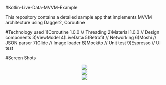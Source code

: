 #Kotlin-Live-Data-MVVM-Example

This repository contains a detailed sample app that implements MVVM architecture using Dagger2, Coroutine

#Technology used
1)Coroutine 1.0.0 // Threading
2)Material 1.0.0 // Design components
3)ViewModel
4)LiveData
5)Retrofit // Networking
6)Moshi // JSON parser
7)Glide // Image loader
8)Mockito // Unit test
9)Espresso // UI test


#Screen Shots
<div align="center">
    <img src="/home/dell/Divum-Ajit/Samples/kotlin/device-2020-01-07-002050.png" "</img>
</div>

<div align="center">
    <img src="/home/dell/Divum-Ajit/Samples/kotlin/device-2020-01-07-002127.png" "</img>
</div>

<div align="center">
    <img src="/home/dell/Divum-Ajit/Samples/kotlin/device-2020-01-07-002157.png" "</img>
</div>
